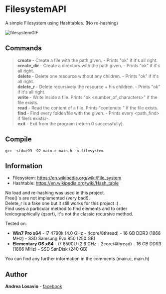 # FilesystemAPI
A simple Filesystem using Hashtables. (No re-hashing)

![filesystemGIF](https://puu.sh/xD2P4/9342acb7e4.gif)

## Commands

> **create <path>** - Create a file with the path given. - Prints "ok" if it's all right.  
> **create_dir <path>** - Create a directory with the path given. - Prints "ok" if it's all right.  
> **delete <path>** - Delete one resource without any children. - Prints "ok" if it's all right.  
> **delete_r <path>** - Delete recursively the resource + his children. - Prints "ok" if it's all right.  
> **write <path> <content>** - Write inside a file. Prints "ok <number_of_characters>" if the file exists.  
> **read <path>** - Read the content of a file. Prints "contenuto <content> " if the file exists.  
> **find <name>** - Find every folder/file with the <name> given. - Prints every <path_find> if file/s exists/-.  
> **exit** - Exit from the program (return 0 successfully).  

## Compile

```
gcc -std=c99 -O2 main.c main.h -o filesystem  
```

## Information

* Filesystem: https://en.wikipedia.org/wiki/File_system  
* Hashtable: https://en.wikipedia.org/wiki/Hash_table  

No load and re-hashing was used in this project.  
Free()`s are not implemented (very bad!).  
Delete_r is a fake one but it still works for this project :( .  
Find uses a particular method to find elements and to order lexicographically (qsort), it's not the classic recursive method.  

Tested on:
 - **Win7 Pro x64** - i7 4790k (4.0 GHz - 4core/8thread) - 16 GB DDR3 (1866 MHz) - SSD Samsung Evo 850 (250 GB)  
 - **Elementary OS x64** - i7 6500U (2.6 GHz - 2core/4thread) - 16 GB DDR3 (1866 MHz) - SSD SanDisk (240 GB)  

You can find any further information in the comments (main.c, main.h)

## Author

**Andrea Losavio** - [facebook](https://www.facebook.com/andrea.losavio.7/)  
